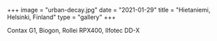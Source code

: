 +++
image = "urban-decay.jpg"
date = "2021-01-29"
title = "Hietaniemi, Helsinki, Finland"
type = "gallery"
+++

Contax G1, Biogon, Rollei RPX400, Ilfotec DD-X